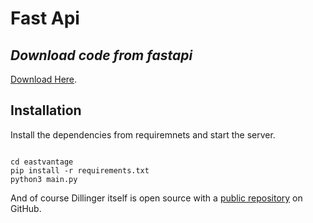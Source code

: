 # Fast Api
## _Download code from fastapi_
[Download Here](https://ulease.in:8181/docs#/code/files_download_code__get).

## Installation
Install the dependencies from requiremnets and start the server.

```

cd eastvantage
pip install -r requirements.txt
python3 main.py

```
And of course Dillinger itself is open source with a [public repository](https://ulease.in:8181/docs#/code/files_download_code__get) on GitHub.

